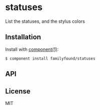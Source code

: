 
# statuses

  List the statuses, and the stylus colors

## Installation

  Install with [component(1)](http://component.io):

    $ component install familyfound/statuses

## API



## License

  MIT
